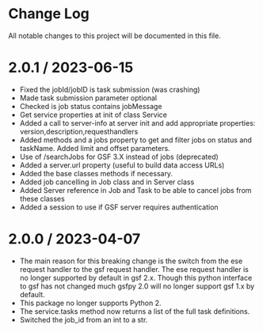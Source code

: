 # Change Log
All notable changes to this project will be documented in this file.

# 2.0.1 / 2023-06-15
-	Fixed the jobId/jobID is task submission (was crashing)
-	Made task submission parameter optional  
-	Checked is job status contains jobMessage 
-	Get service properties at init of class Service
-	Added a call to server-info at server init and add appropriate properties: version,description,requesthandlers
-	Added methods and a jobs property to get and filter jobs on status and taskName. Added limit and offset parameters.
-   Use of /searchJobs for GSF 3.X instead of jobs (deprecated)
-	Added a server.url property (useful to build data access URLs)
-   Added the base classes methods if necessary.
-   Added job cancelling in Job class and in Server class
-   Added Server reference in Job and Task to be able to cancel jobs from these classes
-   Added a session to use if GSF server requires authentication

# 2.0.0 / 2023-04-07
- The main reason for this breaking change is the switch from the ese request handler to the gsf request handler. The ese request handler is no longer supported by default in gsf 2.x.  Though this python interface to gsf has not changed much gsfpy 2.0 will no longer support gsf 1.x by default.
- This package no longer supports Python 2.
- The service.tasks method now returns a list of the full task definitions. 
- Switched the job_id from an int to a str.


